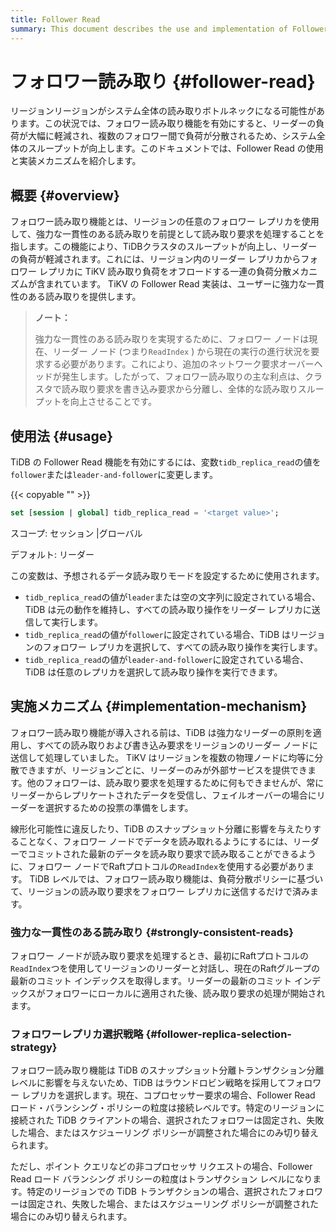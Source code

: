 ```yaml
---
title: Follower Read
summary: This document describes the use and implementation of Follower Read.
---
```


# フォロワー読み取り {#follower-read}

リージョンリージョンがシステム全体の読み取りボトルネックになる可能性があります。この状況では、フォロワー読み取り機能を有効にすると、リーダーの負荷が大幅に軽減され、複数のフォロワー間で負荷が分散されるため、システム全体のスループットが向上します。このドキュメントでは、Follower Read の使用と実装メカニズムを紹介します。

## 概要 {#overview}

フォロワー読み取り機能とは、リージョンの任意のフォロワー レプリカを使用して、強力な一貫性のある読み取りを前提として読み取り要求を処理することを指します。この機能により、TiDBクラスタのスループットが向上し、リーダーの負荷が軽減されます。これには、リージョン内のリーダー レプリカからフォロワー レプリカに TiKV 読み取り負荷をオフロードする一連の負荷分散メカニズムが含まれています。 TiKV の Follower Read 実装は、ユーザーに強力な一貫性のある読み取りを提供します。

> **ノート：**
>
> 強力な一貫性のある読み取りを実現するために、フォロワー ノードは現在、リーダー ノード (つまり`ReadIndex` ) から現在の実行の進行状況を要求する必要があります。これにより、追加のネットワーク要求オーバーヘッドが発生します。したがって、フォロワー読み取りの主な利点は、クラスタで読み取り要求を書き込み要求から分離し、全体的な読み取りスループットを向上させることです。

## 使用法 {#usage}

TiDB の Follower Read 機能を有効にするには、変数`tidb_replica_read`の値を`follower`または`leader-and-follower`に変更します。

{{< copyable "" >}}

```sql
set [session | global] tidb_replica_read = '<target value>';
```

スコープ: セッション |グローバル

デフォルト: リーダー

この変数は、予想されるデータ読み取りモードを設定するために使用されます。

-   `tidb_replica_read`の値が`leader`または空の文字列に設定されている場合、TiDB は元の動作を維持し、すべての読み取り操作をリーダー レプリカに送信して実行します。
-   `tidb_replica_read`の値が`follower`に設定されている場合、TiDB はリージョンのフォロワー レプリカを選択して、すべての読み取り操作を実行します。
-   `tidb_replica_read`の値が`leader-and-follower`に設定されている場合、TiDB は任意のレプリカを選択して読み取り操作を実行できます。

## 実施メカニズム {#implementation-mechanism}

フォロワー読み取り機能が導入される前は、TiDB は強力なリーダーの原則を適用し、すべての読み取りおよび書き込み要求をリージョンのリーダー ノードに送信して処理していました。 TiKV はリージョンを複数の物理ノードに均等に分散できますが、リージョンごとに、リーダーのみが外部サービスを提供できます。他のフォロワーは、読み取り要求を処理するために何もできませんが、常にリーダーからレプリケートされたデータを受信し、フェイルオーバーの場合にリーダーを選択するための投票の準備をします。

線形化可能性に違反したり、TiDB のスナップショット分離に影響を与えたりすることなく、フォロワー ノードでデータを読み取れるようにするには、リーダーでコミットされた最新のデータを読み取り要求で読み取ることができるように、フォロワー ノードでRaftプロトコルの`ReadIndex`を使用する必要があります。 TiDB レベルでは、フォロワー読み取り機能は、負荷分散ポリシーに基づいて、リージョンの読み取り要求をフォロワー レプリカに送信するだけで済みます。

### 強力な一貫性のある読み取り {#strongly-consistent-reads}

フォロワー ノードが読み取り要求を処理するとき、最初にRaftプロトコルの`ReadIndex`つを使用してリージョンのリーダーと対話し、現在のRaftグループの最新のコミット インデックスを取得します。リーダーの最新のコミット インデックスがフォロワーにローカルに適用された後、読み取り要求の処理が開始されます。

### フォロワーレプリカ選択戦略 {#follower-replica-selection-strategy}

フォロワー読み取り機能は TiDB のスナップショット分離トランザクション分離レベルに影響を与えないため、TiDB はラウンドロビン戦略を採用してフォロワー レプリカを選択します。現在、コプロセッサー要求の場合、Follower Read ロード・バランシング・ポリシーの粒度は接続レベルです。特定のリージョンに接続された TiDB クライアントの場合、選択されたフォロワーは固定され、失敗した場合、またはスケジューリング ポリシーが調整された場合にのみ切り替えられます。

ただし、ポイント クエリなどの非コプロセッサ リクエストの場合、Follower Read ロード バランシング ポリシーの粒度はトランザクション レベルになります。特定のリージョンでの TiDB トランザクションの場合、選択されたフォロワーは固定され、失敗した場合、またはスケジューリング ポリシーが調整された場合にのみ切り替えられます。
